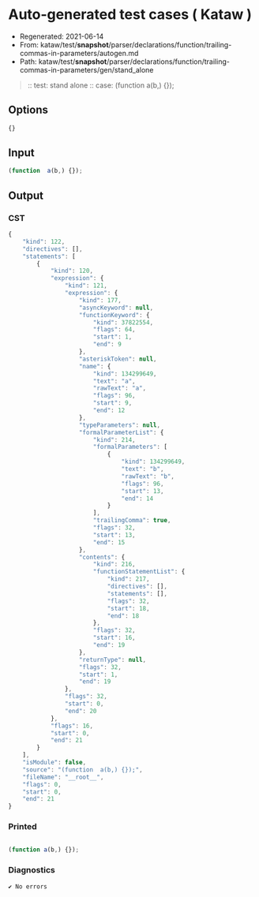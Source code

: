 # Auto-generated test cases ( Kataw )
- Regenerated: 2021-06-14
- From: kataw/test/__snapshot__/parser/declarations/function/trailing-commas-in-parameters/autogen.md
- Path: kataw/test/__snapshot__/parser/declarations/function/trailing-commas-in-parameters/gen/stand_alone
> :: test: stand alone
> :: case: (function  a(b,) {});
## Options

`````js
{}
`````
## Input

`````js
(function  a(b,) {});
`````
## Output

### CST

```javascript
{
    "kind": 122,
    "directives": [],
    "statements": [
        {
            "kind": 120,
            "expression": {
                "kind": 121,
                "expression": {
                    "kind": 177,
                    "asyncKeyword": null,
                    "functionKeyword": {
                        "kind": 37822554,
                        "flags": 64,
                        "start": 1,
                        "end": 9
                    },
                    "asteriskToken": null,
                    "name": {
                        "kind": 134299649,
                        "text": "a",
                        "rawText": "a",
                        "flags": 96,
                        "start": 9,
                        "end": 12
                    },
                    "typeParameters": null,
                    "formalParameterList": {
                        "kind": 214,
                        "formalParameters": [
                            {
                                "kind": 134299649,
                                "text": "b",
                                "rawText": "b",
                                "flags": 96,
                                "start": 13,
                                "end": 14
                            }
                        ],
                        "trailingComma": true,
                        "flags": 32,
                        "start": 13,
                        "end": 15
                    },
                    "contents": {
                        "kind": 216,
                        "functionStatementList": {
                            "kind": 217,
                            "directives": [],
                            "statements": [],
                            "flags": 32,
                            "start": 18,
                            "end": 18
                        },
                        "flags": 32,
                        "start": 16,
                        "end": 19
                    },
                    "returnType": null,
                    "flags": 32,
                    "start": 1,
                    "end": 19
                },
                "flags": 32,
                "start": 0,
                "end": 20
            },
            "flags": 16,
            "start": 0,
            "end": 21
        }
    ],
    "isModule": false,
    "source": "(function  a(b,) {});",
    "fileName": "__root__",
    "flags": 0,
    "start": 0,
    "end": 21
}
```

### Printed

```javascript

(function a(b,) {});

```

### Diagnostics

```javascript
✔ No errors
```

